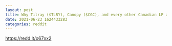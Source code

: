 ```yaml
--- 
layout: post 
title: Why Tilray ($TLRY), Canopy ($CGC), and every other Canadian LP are going to 0 
date: 2021-06-23 1624433283 
categories: reddit 
--- 
```

https://redd.it/o67xx2